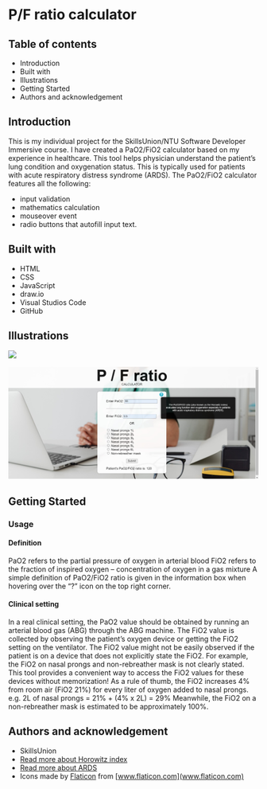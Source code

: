 # P/F ratio calculator

## Table of contents
* Introduction
* Built with
* Illustrations
* Getting Started
* Authors and acknowledgement

## Introduction
This is my individual project for the SkillsUnion/NTU Software Developer Immersive course. I have created a PaO2/FiO2 calculator based on my experience in healthcare. This tool helps physician understand the patient’s lung condition and oxygenation status. This is typically used for patients with acute respiratory distress syndrome (ARDS). The PaO2/FiO2 calculator features all the following:
- input validation
- mathematics calculation
- mouseover event
- radio buttons that autofill input text.

## Built with
* HTML
* CSS
* JavaScript
* draw.io
* Visual Studios Code
* GitHub

## Illustrations
![](https://github.com/github/project-week-1/images/wireframe.JPG)

![](images/calculatorproject.jpg)

## Getting Started

### Usage
#### Definition
PaO2 refers to the partial pressure of oxygen in arterial blood
FiO2 refers to the fraction of inspired oxygen – concentration of oxygen in a gas mixture
A simple definition of PaO2/FiO2 ratio is given in the information box when hovering over the “?” icon on the top right corner.

#### Clinical setting
In a real clinical setting, the PaO2 value should be obtained by running an arterial blood gas (ABG) through the ABG machine. The FiO2 value is collected by observing the patient’s oxygen device or getting the FiO2 setting on the ventilator. 
The FiO2 value might not be easily observed if the patient is on a device that does not explicitly state the FiO2. For example, the FiO2 on nasal prongs and non-rebreather mask is not clearly stated. This tool provides a convenient way to access the FiO2 values for these devices without memorization! As a rule of thumb, the FiO2 increases 4% from room air (FiO2 21%) for every liter of oxygen added to nasal prongs. 
e.g. 2L of nasal prongs = 21% + (4% x 2L) = 29%
Meanwhile, the FiO2 on a non-rebreather mask is estimated to be approximately 100%.

## Authors and acknowledgement
* SkillsUnion
* [Read more about Horowitz index]( https://jamanetwork.com/journals/jamasurgery/article-abstract/578720)
* [Read more about ARDS]( https://pubmed.ncbi.nlm.nih.gov/22797452/)
* Icons made by [Flaticon](https://www.flaticon.com/authors/roundicons) from [www.flaticon.com](www.flaticon.com)
